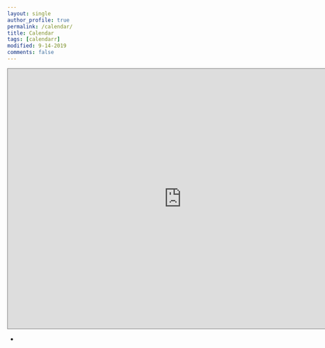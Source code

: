```yaml
---
layout: single
author_profile: true
permalink: /calendar/
title: Calendar
tags: [calendarr]
modified: 9-14-2019
comments: false
---
```


<iframe src="https://calendar.google.com/calendar/embed?height=600&wkst=1&bgcolor=%23ffffff&ctz=Asia%2FTehran&src=bmlrb29sYWJiYWZpQGdtYWlsLmNvbQ&color=%23039BE5" style="border:solid 1px #777" width="800" height="600" frameborder="0" scrolling="no"></iframe>



* []()